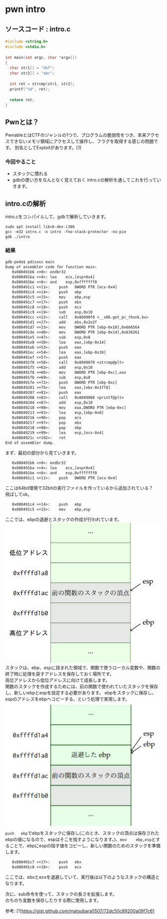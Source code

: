 # pwn intro
## ソースコード : intro.c
```c
#include <string.h>
#include <stdio.h>

int main(int argc, char *argv[]) 
{
  char str1[] = "def"; 
  char str2[] = "abc"; 

  int ret = strcmp(str1, str2); 
  printf("%d", ret); 

  return ret; 
}
```


## Pwnとは？
PwnableとはCTFのジャンルの1つで、プログラムの脆弱性をつき、本来アクセスできないメモリ領域にアクセスして操作し、フラグを取得する感じの問題です。
別名としてExploitがあります。[1]

### 今回やること
- スタックに慣れる
- gdbの使い方をなんとなく覚えておく
intro.cの解析を通してこれを行っていきます。
## intro.cの解析
intro.cをコンパイルして、gdbで解析していきます。
```
sudo apt install libc6-dev-i386
gcc -m32 intro.c -o intro -fno-stack-protector -no-pie
gdb ./intro
```
### 結果
```assembly
gdb-peda$ pdisass main
Dump of assembler code for function main:
   0x080491b6 <+0>:	endbr32 
   0x080491ba <+4>:	lea    ecx,[esp+0x4]
   0x080491be <+8>:	and    esp,0xfffffff0
   0x080491c1 <+11>:	push   DWORD PTR [ecx-0x4]
   0x080491c4 <+14>:	push   ebp
   0x080491c5 <+15>:	mov    ebp,esp
   0x080491c7 <+17>:	push   ebx
   0x080491c8 <+18>:	push   ecx
   0x080491c9 <+19>:	sub    esp,0x10
   0x080491cc <+22>:	call   0x80490f0 <__x86.get_pc_thunk.bx>
   0x080491d1 <+27>:	add    ebx,0x2e2f
   0x080491d7 <+33>:	mov    DWORD PTR [ebp-0x10],0x666564
   0x080491de <+40>:	mov    DWORD PTR [ebp-0x14],0x636261
   0x080491e5 <+47>:	sub    esp,0x8
   0x080491e8 <+50>:	lea    eax,[ebp-0x14]
   0x080491eb <+53>:	push   eax
   0x080491ec <+54>:	lea    eax,[ebp-0x10]
   0x080491ef <+57>:	push   eax
   0x080491f0 <+58>:	call   0x8049070 <strcmp@plt>
   0x080491f5 <+63>:	add    esp,0x10
   0x080491f8 <+66>:	mov    DWORD PTR [ebp-0xc],eax
   0x080491fb <+69>:	sub    esp,0x8
   0x080491fe <+72>:	push   DWORD PTR [ebp-0xc]
   0x08049201 <+75>:	lea    eax,[ebx-0x1ff8]
   0x08049207 <+81>:	push   eax
   0x08049208 <+82>:	call   0x8049080 <printf@plt>
   0x0804920d <+87>:	add    esp,0x10
   0x08049210 <+90>:	mov    eax,DWORD PTR [ebp-0xc]
   0x08049213 <+93>:	lea    esp,[ebp-0x8]
   0x08049216 <+96>:	pop    ecx
   0x08049217 <+97>:	pop    ebx
   0x08049218 <+98>:	pop    ebp
   0x08049219 <+99>:	lea    esp,[ecx-0x4]
   0x0804921c <+102>:	ret    
End of assembler dump.
```
まず、最初の部分から見ていきます。
```assembly
   0x080491b6 <+0>:	endbr32 
   0x080491ba <+4>:	lea    ecx,[esp+0x4]
   0x080491be <+8>:	and    esp,0xfffffff0
   0x080491c1 <+11>:	push   DWORD PTR [ecx-0x4]
```
ここは64bit環境で32bitの実行ファイルを作っているから追加されている？  
飛ばしてok。
```assembly
   0x080491c4 <+14>:	push   ebp
   0x080491c5 <+15>:	mov    ebp,esp
```
ここでは、ebpの退避とスタックの作成が行われています。  
<img src="https://github.com/hanataro-miz/misc/blob/main/2021-11-10%20(2).png" width="600">  
スタックは、ebp、espに挟まれた領域で、関数で使うローカル変数や、関数の終了時に処理を戻すアドレスを保存しておく場所です。  
高位アドレスから低位アドレスに向けて成長します。  
関数のスタックを作成するためには、前の関数で使われていたスタックを保存し、新しいebpとespを設定する必要があります。
ebpをスタックに保存し、espのアドレスをebpへコピーする、という処理で実現します。  
<img src="https://github.com/hanataro-miz/misc/blob/main/2021-11-10%20(3).png" width="600">  
```push   ebp```でebpをスタックに保存し(このとき、スタックの頂点は保存されたebpの値になるので、espはそこを指すようになります。)、```mov    ebp,esp```とすることで、ebpにespの指す値をコピーし、新しい関数のためのスタックを準備します。  
```assembly
   0x080491c7 <+17>:	push   ebx
   0x080491c8 <+18>:	push   ecx
```
ここでは、ebxとecxを退避していて、実行後は以下のようなスタックの構造となります。

次に、sub命令を使って、スタックの長さを拡張します。  
のちのち変数を保存したりする際に使用します。

参考:
[1]https://gist.github.com/matsubara0507/72dc50c89200a09f7c61
